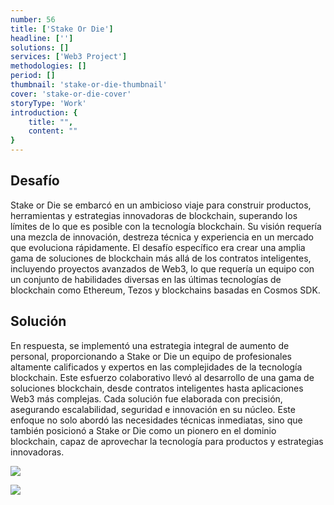 ```yaml
---
number: 56
title: ['Stake Or Die']
headline: ['']
solutions: []
services: ['Web3 Project']
methodologies: []
period: []
thumbnail: 'stake-or-die-thumbnail'
cover: 'stake-or-die-cover'
storyType: 'Work'
introduction: {
    title: "",
    content: ""
}
---
```


## Desafío

Stake or Die se embarcó en un ambicioso viaje para construir productos, herramientas y estrategias innovadoras de blockchain, superando los límites de lo que es posible con la tecnología blockchain. Su visión requería una mezcla de innovación, destreza técnica y experiencia en un mercado que evoluciona rápidamente. El desafío específico era crear una amplia gama de soluciones de blockchain más allá de los contratos inteligentes, incluyendo proyectos avanzados de Web3, lo que requería un equipo con un conjunto de habilidades diversas en las últimas tecnologías de blockchain como Ethereum, Tezos y blockchains basadas en Cosmos SDK.

## Solución

En respuesta, se implementó una estrategia integral de aumento de personal, proporcionando a Stake or Die un equipo de profesionales altamente calificados y expertos en las complejidades de la tecnología blockchain. Este esfuerzo colaborativo llevó al desarrollo de una gama de soluciones blockchain, desde contratos inteligentes hasta aplicaciones Web3 más complejas. Cada solución fue elaborada con precisión, asegurando escalabilidad, seguridad e innovación en su núcleo. Este enfoque no solo abordó las necesidades técnicas inmediatas, sino que también posicionó a Stake or Die como un pionero en el dominio blockchain, capaz de aprovechar la tecnología para productos y estrategias innovadoras.

![](/work/stake-or-die-figure-1.jpg)

![](/work/stake-or-die-figure-2.jpg)